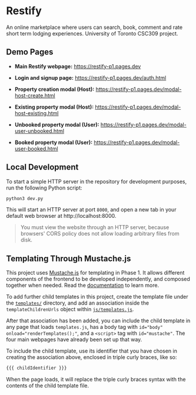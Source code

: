# Restify

An online marketplace where users can search, book, comment and rate short term lodging experiences. University of Toronto CSC309 project.

## Demo Pages

-   **Main Restify webpage:** https://restify-p1.pages.dev

-   **Login and signup page:** https://restify-p1.pages.dev/auth.html

-   **Property creation modal (Host):** https://restify-p1.pages.dev/modal-host-create.html

-   **Existing property modal (Host):** https://restify-p1.pages.dev/modal-host-existing.html

-   **Unbooked property modal (User):** https://restify-p1.pages.dev/modal-user-unbooked.html

-   **Booked property modal (User):** https://restify-p1.pages.dev/modal-user-booked.html

## Local Development

To start a simple HTTP server in the repository for development purposes, run the following Python script:

```bash
python3 dev.py
```

This will start an HTTP server at port `8000`, and open a new tab in your default web browser at http://localhost:8000.

> You must view the website through an HTTP server, because browsers' CORS policy does not allow loading arbitrary files from disk.

## Templating Through Mustache.js

This project uses [Mustache.js](https://github.com/janl/mustache.js) for templating in Phase 1. It allows different components of the frontend to be developed independently, and composed together when needed. Read the [documentation](https://github.com/janl/mustache.js#mustachejs---logic-less-mustache-templates-with-javascript) to learn more.

To add further child templates in this project, create the template file under the [`templates/`](templates/) directory, and add an association inside the `templateChildrenUrls` object within [`js/templates.js`](js/templates.js).

After that association has been added, you can include the child template in any page that loads `templates.js`, has a body tag with `id="body" onload="renderTemplates();"`, and a `<script>` tag with `id="mustache"`. The four main webpages have already been set up that way.

To include the child template, use its identifier that you have chosen in creating the association above, enclosed in triple curly braces, like so:

```html
{{{ childIdentifier }}}
```

When the page loads, it will replace the triple curly braces syntax with the contents of the child template file.

